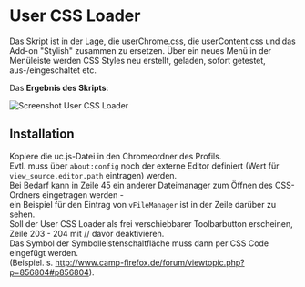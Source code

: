 # User CSS Loader
Das Skript ist in der Lage, die userChrome.css, die userContent.css und das Add-on "Stylish" zusammen zu ersetzen. 
Über ein neues Menü in der Menüleiste werden CSS Styles neu erstellt, geladen, sofort getestet, aus-/eingeschaltet etc.

Das **Ergebnis des Skripts**:

![Screenshot User CSS Loader](https://github.com/ardiman/userChrome.js/raw/master/usercssloader/scr_usercssloader.png)

## Installation
Kopiere die uc.js-Datei in den Chromeordner des Profils.  
Evtl. muss über `about:config` noch der externe Editor definiert (Wert für `view_source.editor.path` eintragen) werden.     
Bei Bedarf kann in Zeile 45 ein anderer Dateimanager zum Öffnen des CSS-Ordners eingetragen werden -     
ein Beispiel für den Eintrag von `vFileManager` ist in der Zeile darüber zu sehen.     
Soll der User CSS Loader als frei verschiebbarer Toolbarbutton erscheinen, Zeile 203 - 204 mit // davor deaktivieren.    
Das Symbol der Symbolleistenschaltfläche muss dann per CSS Code eingefügt werden.    
(Beispiel. s. http://www.camp-firefox.de/forum/viewtopic.php?p=856804#p856804).

